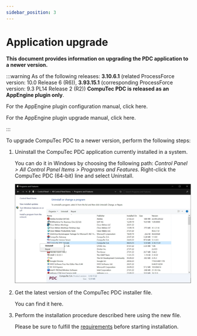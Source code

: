 ```yaml
---
sidebar_position: 3
---
```


# Application upgrade

**This document provides information on upgrading the PDC application to a newer version.**

:::warning
As of the following releases: **3.10.6.1** (related ProcessForce version: 10.0 Release 6 (R6)), **3.93.15.1** (corresponding ProcessForce version: 9.3 PL14 Release 2 (R2)) **CompuTec PDC is released as an AppEngine plugin only**.

For the AppEngine plugin configuration manual, click here. <!-- TODO -->

For the AppEngine plugin upgrade manual, click here. <!-- TODO -->

:::

To upgrade CompuTec PDC to a newer version, perform the following steps:

1. Uninstall the CompuTec PDC application currently installed in a system.

   You can do it in Windows by choosing the following path: _Control Panel > All Control Panel Items > Programs and Features_. Right-click the CompuTec PDC (64-bit) line and select Uninstall.

   ![PDC Uninstall](./media/application-upgrade/pdc-uninstall.webp)

2. Get the latest version of the CompuTec PDC installer file.

   You can find it here. <!-- TODO: Link -->

3. Perform the installation procedure described here using the new file.

   Please be sure to fulfill the [requirements](./requirements.md) before starting installation.
